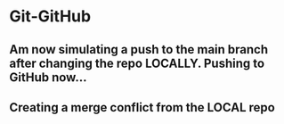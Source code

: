# Git-GitHub

## Am now simulating a push to the main branch after changing the repo LOCALLY. Pushing to GitHub now... 

## Creating a merge conflict from the LOCAL repo